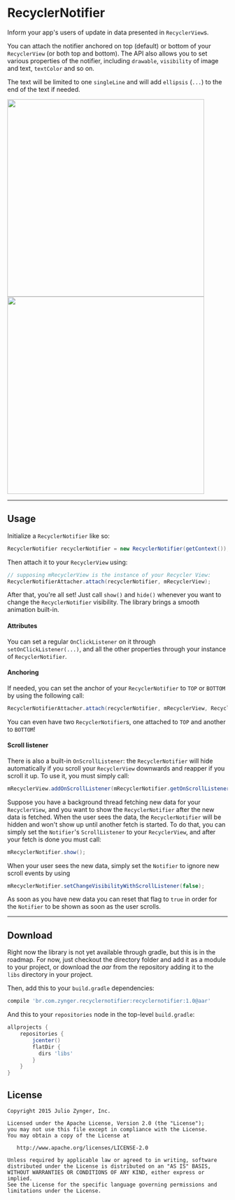 # RecyclerNotifier

Inform your app's users of update in data presented in `RecyclerView`s.

You can attach the notifier anchored on top (default) or bottom of your `RecyclerView` (or both top and bottom).
The API also allows you to set various properties of the notifier, including `drawable`, `visibility` of image and text,
`textColor` and so on.

The text will be limited to one `singleLine` and will add `ellipsis` (`...`) to the end of the text if needed.

<img src="https://raw.githubusercontent.com/julioz/recyclernotifier/master/img/library_screen_top.png" height="450" />
<img src="https://raw.githubusercontent.com/julioz/recyclernotifier/master/img/library_screen_bottom.png" height="450" />

- - - 
Usage
--------
Initialize a `RecyclerNotifier` like so:
```java
RecyclerNotifier recyclerNotifier = new RecyclerNotifier(getContext());
```
Then attach it to your `RecyclerView` using:
```java
// supposing mRecyclerView is the instance of your Recycler View:
RecyclerNotifierAttacher.attach(recyclerNotifier, mRecyclerView);
```

After that, you're all set! Just call `show()` and `hide()` whenever you want to change the `RecyclerNotifier` visibility.
The library brings a smooth animation built-in.

#### Attributes
You can set a regular `OnClickListener` on it through `setOnClickListener(...)`,
and all the other properties through your instance of `RecyclerNotifier`.

#### Anchoring
If needed, you can set the anchor of your `RecyclerNotifier` to `TOP` or `BOTTOM` by using the following call:
```java
RecyclerNotifierAttacher.attach(recyclerNotifier, mRecyclerView, RecyclerNotifierAttacher.ANCHOR_BOTTOM);
```
You can even have two `RecyclerNotifier`s, one attached to `TOP` and another to `BOTTOM`!

#### Scroll listener
There is also a built-in `OnScrollListener`: the `RecyclerNotifier` will hide automatically if you scroll
your `RecyclerView` downwards and reapper if you scroll it up. To use it, you must simply call:
```java
mRecyclerView.addOnScrollListener(mRecyclerNotifier.getOnScrollListener());
```

Suppose you have a background thread fetching new data for your `RecyclerView`, and you want to show the
`RecyclerNotifier` after the new data is fetched. When the user sees the data, the `RecyclerNotifier` will be hidden
and won't show up until another fetch is started.
To do that, you can simply set the `Notifier`'s `ScrollListener` to your `RecyclerView`, and after your fetch is done you
must call:
```java
mRecyclerNotifier.show();
```
When your user sees the new data, simply set the `Notifier` to ignore new scroll events by using
```java
mRecyclerNotifier.setChangeVisibilityWithScrollListener(false);
```
As soon as you have new data you can reset that flag to `true` in order for the
`Notifier` to be shown as soon as the user scrolls.

- - - 
Download
--------

Right now the library is not yet available through gradle, but this is in the roadmap. For now,
just checkout the directory folder and add it as a module to your project, or download the *aar* from the
repository adding it to the `libs` directory in your project.

Then, add this to your `build.gradle` dependencies:

```groovy
compile 'br.com.zynger.recyclernotifier:recyclernotifier:1.0@aar'
```

And this to your `repositories` node in the top-level `build.gradle`:
```groovy
allprojects {
    repositories {
        jcenter()
        flatDir {
          dirs 'libs'
        }
    }
}
```



License
-------

    Copyright 2015 Julio Zynger, Inc.

    Licensed under the Apache License, Version 2.0 (the "License");
    you may not use this file except in compliance with the License.
    You may obtain a copy of the License at

       http://www.apache.org/licenses/LICENSE-2.0

    Unless required by applicable law or agreed to in writing, software
    distributed under the License is distributed on an "AS IS" BASIS,
    WITHOUT WARRANTIES OR CONDITIONS OF ANY KIND, either express or implied.
    See the License for the specific language governing permissions and
    limitations under the License.
